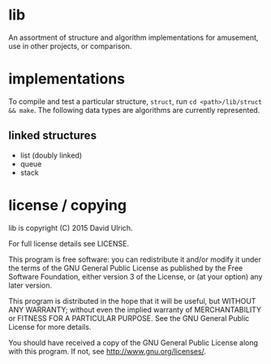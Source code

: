 # lib
An assortment of structure and algorithm implementations for amusement, use in other projects, or comparison.


# implementations

To compile and test a particular structure, `struct`, run `cd <path>/lib/struct && make`.
The following data types are algorithms are currently represented.


## linked structures

* list (doubly linked)
* queue
* stack


# license / copying

lib is copyright (C) 2015  David Ulrich.

For full license details see LICENSE.

This program is free software: you can redistribute it and/or modify
it under the terms of the GNU General Public License as published
by the Free Software Foundation, either version 3 of the License, or
(at your option) any later version.

This program is distributed in the hope that it will be useful,
but WITHOUT ANY WARRANTY; without even the implied warranty of
MERCHANTABILITY or FITNESS FOR A PARTICULAR PURPOSE.  See the
GNU General Public License for more details.

You should have received a copy of the GNU General Public License
along with this program.  If not, see <http://www.gnu.org/licenses/>.


